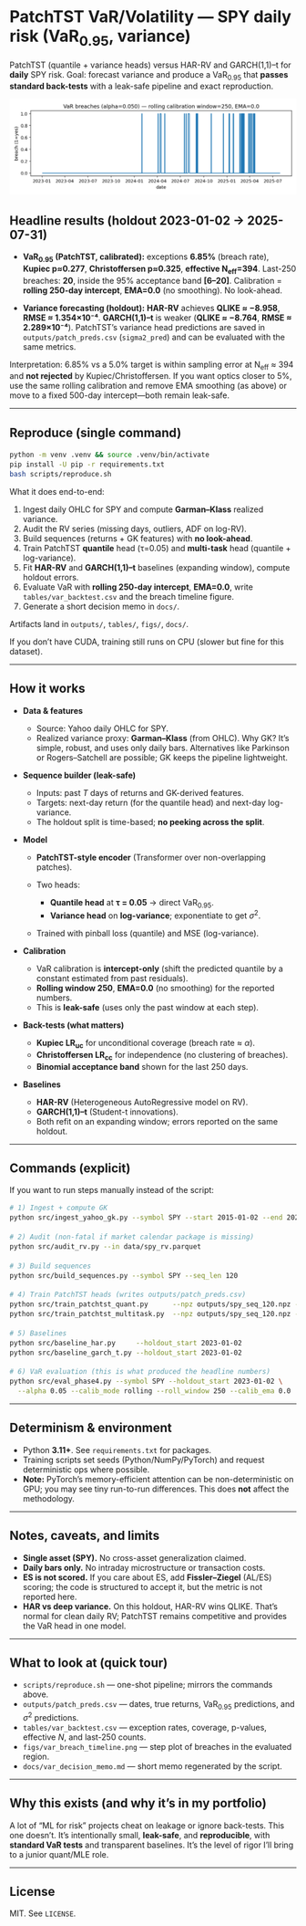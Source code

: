 
# PatchTST VaR/Volatility — SPY daily risk (VaR<sub>0.95</sub>, variance)

PatchTST (quantile + variance heads) versus HAR-RV and GARCH(1,1)–t for **daily** SPY risk.
Goal: forecast variance and produce a VaR<sub>0.95</sub> that **passes standard back-tests** with a leak-safe pipeline and exact reproduction.

![VaR95 breach timeline](figs/var_breach_timeline.png)

## Headline results (holdout 2023-01-02 → 2025-07-31)

* **VaR<sub>0.95</sub> (PatchTST, calibrated):**
  exceptions **6.85%** (breach rate), **Kupiec p≈0.277**, **Christoffersen p≈0.325**, **effective N<sub>eff</sub>=394**.
  Last-250 breaches: **20**, inside the 95% acceptance band **[6–20]**.
  Calibration = **rolling 250-day intercept**, **EMA=0.0** (no smoothing). No look-ahead.

* **Variance forecasting (holdout):**
  **HAR-RV** achieves **QLIKE ≈ −8.958**, **RMSE ≈ 1.354×10⁻⁴**.
  **GARCH(1,1)–t** is weaker (**QLIKE ≈ −8.764**, **RMSE ≈ 2.289×10⁻⁴**).
  PatchTST’s variance head predictions are saved in `outputs/patch_preds.csv` (`sigma2_pred`) and can be evaluated with the same metrics.

Interpretation: 6.85% vs a 5.0% target is within sampling error at N<sub>eff</sub> ≈ 394 and **not rejected** by Kupiec/Christoffersen. If you want optics closer to 5%, use the same rolling calibration and remove EMA smoothing (as above) or move to a fixed 500-day intercept—both remain leak-safe.

---

## Reproduce (single command)

```bash
python -m venv .venv && source .venv/bin/activate
pip install -U pip -r requirements.txt
bash scripts/reproduce.sh
```

What it does end-to-end:

1. Ingest daily OHLC for SPY and compute **Garman–Klass** realized variance.
2. Audit the RV series (missing days, outliers, ADF on log-RV).
3. Build sequences (returns + GK features) with **no look-ahead**.
4. Train PatchTST **quantile** head (τ=0.05) and **multi-task** head (quantile + log-variance).
5. Fit **HAR-RV** and **GARCH(1,1)–t** baselines (expanding window), compute holdout errors.
6. Evaluate VaR with **rolling 250-day intercept**, **EMA=0.0**, write `tables/var_backtest.csv` and the breach timeline figure.
7. Generate a short decision memo in `docs/`.

Artifacts land in `outputs/`, `tables/`, `figs/`, `docs/`.

If you don’t have CUDA, training still runs on CPU (slower but fine for this dataset).

---

## How it works

* **Data & features**

  * Source: Yahoo daily OHLC for SPY.
  * Realized variance proxy: **Garman–Klass** (from OHLC).
    Why GK? It’s simple, robust, and uses only daily bars. Alternatives like Parkinson or Rogers–Satchell are possible; GK keeps the pipeline lightweight.

* **Sequence builder (leak-safe)**

  * Inputs: past $T$ days of returns and GK-derived features.
  * Targets: next-day return (for the quantile head) and next-day log-variance.
  * The holdout split is time-based; **no peeking across the split**.

* **Model**

  * **PatchTST-style encoder** (Transformer over non-overlapping patches).
  * Two heads:

    * **Quantile head** at **τ = 0.05** → direct VaR$_{0.95}$.
    * **Variance head** on **log-variance**; exponentiate to get $\sigma^2$.
  * Trained with pinball loss (quantile) and MSE (log-variance).

* **Calibration**

  * VaR calibration is **intercept-only** (shift the predicted quantile by a constant estimated from past residuals).
  * **Rolling window 250**, **EMA=0.0** (no smoothing) for the reported numbers.
  * This is **leak-safe** (uses only the past window at each step).

* **Back-tests (what matters)**

  * **Kupiec LR$_\text{uc}$** for unconditional coverage (breach rate ≈ $\alpha$).
  * **Christoffersen LR$_\text{cc}$** for independence (no clustering of breaches).
  * **Binomial acceptance band** shown for the last 250 days.

* **Baselines**

  * **HAR-RV** (Heterogeneous AutoRegressive model on RV).
  * **GARCH(1,1)–t** (Student-t innovations).
  * Both refit on an expanding window; errors reported on the same holdout.

---

## Commands (explicit)

If you want to run steps manually instead of the script:

```bash
# 1) Ingest + compute GK
python src/ingest_yahoo_gk.py --symbol SPY --start 2015-01-02 --end 2025-07-31

# 2) Audit (non-fatal if market calendar package is missing)
python src/audit_rv.py --in data/spy_rv.parquet

# 3) Build sequences
python src/build_sequences.py --symbol SPY --seq_len 120

# 4) Train PatchTST heads (writes outputs/patch_preds.csv)
python src/train_patchtst_quant.py      --npz outputs/spy_seq_120.npz --split_date 2023-01-02
python src/train_patchtst_multitask.py  --npz outputs/spy_seq_120.npz --split_date 2023-01-02

# 5) Baselines
python src/baseline_har.py     --holdout_start 2023-01-02
python src/baseline_garch_t.py --holdout_start 2023-01-02

# 6) VaR evaluation (this is what produced the headline numbers)
python src/eval_phase4.py --symbol SPY --holdout_start 2023-01-02 \
  --alpha 0.05 --calib_mode rolling --roll_window 250 --calib_ema 0.0
```

---

## Determinism & environment

* Python **3.11+**. See `requirements.txt` for packages.
* Training scripts set seeds (Python/NumPy/PyTorch) and request deterministic ops where possible.
* **Note:** PyTorch’s memory-efficient attention can be non-deterministic on GPU; you may see tiny run-to-run differences. This does **not** affect the methodology.

---

## Notes, caveats, and limits

* **Single asset (SPY).** No cross-asset generalization claimed.
* **Daily bars only.** No intraday microstructure or transaction costs.
* **ES is not scored.** If you care about ES, add **Fissler–Ziegel** (AL/ES) scoring; the code is structured to accept it, but the metric is not reported here.
* **HAR vs deep variance.** On this holdout, HAR-RV wins QLIKE. That’s normal for clean daily RV; PatchTST remains competitive and provides the VaR head in one model.

---

## What to look at (quick tour)

* `scripts/reproduce.sh` — one-shot pipeline; mirrors the commands above.
* `outputs/patch_preds.csv` — dates, true returns, VaR$_{0.95}$ predictions, and $\sigma^2$ predictions.
* `tables/var_backtest.csv` — exception rates, coverage, p-values, effective $N$, and last-250 counts.
* `figs/var_breach_timeline.png` — step plot of breaches in the evaluated region.
* `docs/var_decision_memo.md` — short memo regenerated by the script.

---

## Why this exists (and why it’s in my portfolio)

A lot of “ML for risk” projects cheat on leakage or ignore back-tests. This one doesn’t. It’s intentionally small, **leak-safe**, and **reproducible**, with **standard VaR tests** and transparent baselines. It’s the level of rigor I’ll bring to a junior quant/MLE role.

---

## License

MIT. See `LICENSE`.
